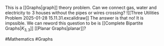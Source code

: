 This is a [[Graphs|graph]] theory problem. Can we connect gas, water and electricity to $\hspace{0pt}3$ houses without the pipes or wires crossing?
![[Three Utilities Problem 2025-01-28 15.11.31.excalidraw]]
The answer is that no! It is impssible.
We can reword this question to be is [[Complete Bipartite Graphs|$K_{3,3}$]] [[Planar Graphs|planar]]?

#Mathematics #Graphs
